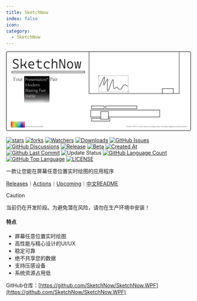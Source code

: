 ```yaml
---
title: SketchNow
index: false
icon: 
category:
  - SketchNow
---
```


![Banner](https://github.com/SketchNow/SketchNow.WPF/blob/main/docs/banner.png)

[![stars](https://img.shields.io/github/stars/SketchNow/SketchNow.WPF?label=Stars)](https://github.com/SketchNow/SketchNow.WPF)
[![forks](https://img.shields.io/github/forks/SketchNow/SketchNow.WPF?label=Forks)](https://github.com/SketchNow/SketchNow.WPF)
[![Watchers](https://img.shields.io/github/watchers/SketchNow/SketchNow.WPF?style=social)](https://github.com/SketchNow/SketchNow.WPF/watchers)
[![Downloads](https://img.shields.io/github/downloads/SketchNow/SketchNow.WPF/total?style=social&label=Downloads&logo=github)](https://github.com/SketchNow/SketchNow.WPF/releases/latest)
[![GitHub Issues](https://img.shields.io/github/issues-search/SketchNow/SketchNow.WPF?query=is%3Aopen&style=flat&logo=github&label=Issues&color=%233fb950)](https://github.com/SketchNow/SketchNow.WPF/issues)
[![GitHub Discussions](https://img.shields.io/github/discussions/SketchNow/SketchNow.WPF?style=flat&logo=Github&label=Discussions)](https://github.com/SketchNow/SketchNow.WPF/discussions)
[![Release](https://img.shields.io/github/v/release/SketchNow/SketchNow.WPF?style=flat&color=%233fb950&label=正式版)](https://github.com/SketchNow/SketchNow.WPF/releases/latest)
[![Beta](https://img.shields.io/github/v/release/SketchNow/SketchNow.WPF?include_prereleases&style=flat&label=测试版)](https://github.com/SketchNow/SketchNow.WPF/releases)
[![Created At](https://img.shields.io/github/created-at/SketchNow/SketchNow.WPF)](https://github.com/SketchNow/SketchNow.WPF)
[![Github Last Commit](https://img.shields.io/github/last-commit/SketchNow/SketchNow.WPF)](https://github.com/SketchNow/SketchNow.WPF/commits/master)
![Update Status](https://img.shields.io/badge/%E7%8A%B6%E6%80%81-%E9%9D%9E%E5%B8%B8%E6%B4%BB%E8%B7%83-green)
[![GitHub Language Count](https://img.shields.io/github/languages/count/SketchNow/SketchNow.WPF)](https://github.com/SketchNow/SketchNow.WPF)
[![GitHub Top Language](https://img.shields.io/github/languages/top/SketchNow/SketchNow.WPF)](https://github.com/SketchNow/SketchNow.WPF)
[![LICENSE](https://img.shields.io/badge/License-MIT-red.svg "LICENSE")](https://github.com/SketchNow/SketchNow.WPF/blob/main/LICENSE.txt)

一款让您能在屏幕任意位置实时绘图的应用程序

[Releases](https://github.com/SketchNow/SketchNow.WPF/releases)｜[Actions](https://github.com/SketchNow/SketchNow.WPF/actions)｜[Upcoming](https://github.com/orgs/SketchNow/projects)｜[中文README](docs/SketchNow_cn.md)

</div>

> [!caution]
> 当前仍在开发阶段。为避免潜在风险，请勿在生产环境中安装！

#### 特点

- 屏幕任意位置实时绘图
- 高性能与精心设计的UI/UX
- 稳定可靠
- 绝不共享您的数据
- 支持压感设备
- 系统资源占用低

GitHub仓库：[https://github.com/SketchNow/SketchNow.WPF](https://github.com/SketchNow/SketchNow.WPF)
